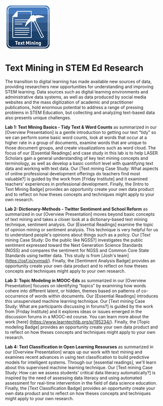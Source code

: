 <img src="image/textmining.png" width="30%"/>

# Text Mining in STEM Ed Research

The transition to digital learning has made available new sources of data, providing researchers new opportunities for understanding and improving STEM learning. Data sources such as digital learning environments and administrative data systems, as well as data produced by social media websites and the mass digitization of academic and practitioner publications, hold enormous potential to address a range of pressing problems in STEM Education, but collecting and analyzing text-based data also presents unique challenges.

**Lab 1: Text Mining Basics - Tidy Text & Word Counts** as summarized in our [Overview Presentation] is a gentle introduction to getting our text “tidy” so we can perform some basic word counts, look at words that occur at a higher rate in a group of documents, examine words that are unique to those document groups, and create visualizations such as word cloud. The focus of our [Essential Readings] and case study in this lab is to help LASER Scholars gain a general understanding of key text mining concepts and terminology, as well as develop a basic comfort level with quantifying text data and working with text data. Our [Text mining Case Study: What aspects of online professional development offerings do teachers find most valuable?] is guided by the work from [Friday Institute] and it examined teachers' experiences in professional development. Finally, the [Intro to Text Mining Badge] provides an opportunity create your own data product and to reflect on how theses concepts and techniques might apply to your own research.

**Lab 2: Dictionary-Methods - Twitter Sentiment and School Reform** as summarized in our [Overview Presentation] moves beyond basic concepts of text mining and takes a closer look at a dictionary-based text mining technique, sentiment analysis. Our [Essential Readings] examine the topic of opinion mining or sentiment analysis. This technique is very helpful for us to understand people's opinions about things such as a policy. Our [Text mining Case Study: Do the public like NGSS?] investigates the public sentiment expressed toward the Next Generation Science Standards (NGSS) and compares the sentiment for NGSS and Common Core State Standards using twitter data. This study is from [Josh's team] (https://osf.io/xymsd/). Finally, the [Sentiment Analysis Badge] provides an opportunity create your own data product and to reflect on how theses concepts and techniques might apply to your own research.

**Lab 3: Topic Modeling in MOOC-Eds** as summarized in our [Overview Presentation] focuses on identifying “topics” by examining how words cohere into different latent, or hidden, themes based on patterns of co-occurrence of words within documents. Our [Essential Readings] introduces this unsupervised machine learning technique. Our [Text mining Case Study: What are participants discussing in forums?] is guided by the work from [Friday Institute] and it explores ideas or issues emerged in the discussion forums in a MOOC-ed course. You can learn more about the work [here] (https://www.learntechlib.org/p/195234/). Finally, the [Topic modeling Badge] provides an opportunity create your own data product and to reflect on how theses concepts and techniques might apply to your own research.

**Lab 4: Text Classification in Open Learning Resourses** as summarized in our [Overview Presentation] wraps up our work with text mining and examines recent advances in using text classification to build predictive models for intelligent systems. Through our [essential readings], we'll learn about this supervised machine learning technique. Our [Text mining Case Study: How can we assess students' critical data literacy automatically?] is inspired by the need of assessing data literacy and using automated assessment for real-time intervention in the field of data science education. Finally, the [Text Classification Badge] provides an opportunity create your own data product and to reflect on how theses concepts and techniques might apply to your own research.
